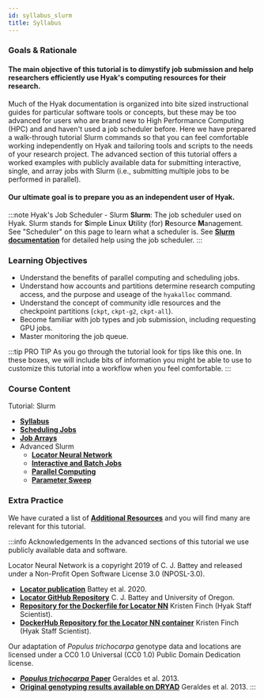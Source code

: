 ```yaml
---
id: syllabus_slurm
title: Syllabus
---
```


### Goals & Rationale

#### The main objective of this tutorial is to dimystify job submission and help researchers efficiently use Hyak's computing resources for their research.

Much of the Hyak documentation is organized into bite sized instructional guides for particular software tools or concepts, but these may be too advanced for users who are brand new to High Performance Computing (HPC) and and haven't used a job scheduler before. Here we have prepared a walk-through tutorial Slurm commands so that you can feel comfortable working independently on Hyak and tailoring tools and scripts to the needs of your research project. The advanced section of this tutorial offers a worked examples with publicly available data for submitting interactive, single, and array jobs with Slurm (i.e., submitting multiple jobs to be performed in parallel).

#### Our ultimate goal is to prepare you as an independent user of Hyak. 

:::note Hyak's Job Scheduler - Slurm
**Slurm**: The job scheduler used on Hyak. Slurm stands for **S**imple **L**inux **U**tility (for) **R**esource **M**anagement. See "Scheduler" on this page to learn what a scheduler is. See [**Slurm documentation**](https://slurm.schedmd.com/man_index.html) for detailed help using the job scheduler.
::: 

### Learning Objectives
* Understand the benefits of parallel computing and scheduling jobs.
* Understand how accounts and partitions determine research computing access, and the purpose and useage of the `hyakalloc` command. 
* Understand the concept of community idle resources and the checkpoint partitions (`ckpt`, `ckpt-g2`, `ckpt-all`).
* Become familiar with job types and job submission, including requesting GPU jobs. 
* Master monitoring the job queue.

:::tip PRO TIP
As you go through the tutorial look for tips like this one. In these boxes, we will include bits of information you might be able to use to customize this tutorial into a workflow when you feel comfortable. 
:::

### Course Content

Tutorial: Slurm
* [**Syllabus**](https://hyak.uw.edu/docs/hyak101/basics/syllabus_slurm)
* [**Scheduling Jobs**](https://hyak.uw.edu/docs/hyak101/basics/jobs)
* [**Job Arrays**](https://hyak.uw.edu/docs/hyak101/basics/arrays)
* Advanced Slurm
    * [**Locator Neural Network**](https://hyak.uw.edu/docs/hyak101/basics/advanced)
    * [**Interactive and Batch Jobs**](https://hyak.uw.edu/docs/hyak101/basics/nn_batch)
    * [**Parallel Computing**](https://hyak.uw.edu/docs/hyak101/basics/nn_array)
    * [**Parameter Sweep**](https://hyak.uw.edu/docs/hyak101/basics/nn_bash)

### Extra Practice

We have curated a list of [**Additional Resources**](https://hyak.uw.edu/docs/resources) and you will find many are relevant for this tutorial. 

:::info Acknowledgements
In the advanced sections of this tutorial we use publicly available data and software. 

Locator Neural Network is a copyright 2019 of C. J. Battey and released under a Non-Profit Open Software License 3.0 (NPOSL-3.0). 
* [**Locator publication**](https://elifesciences.org/articles/54507) Battey et al. 2020.
* [**Locator GitHub Repository**](https://github.com/kr-colab/locator.git) C. J. Battey and University of Oregon.
* [**Repository for the Dockerfile for Locator NN**](https://github.com/finchnSNPs/Docker_kr-colab_locator) Kristen Finch (Hyak Staff Scientist).
* [**DockerHub Repository for the Locator NN container**](https://hub.docker.com/repository/docker/finchnsnps/locator/general) Kristen Finch (Hyak Staff Scientist).

Our adaptation of *Populus trichocarpa* genotype data and locations are licensed under a CC0 1.0 Universal (CC0 1.0) Public Domain Dedication license.
* [***Populus trichocarpa*** **Paper**](https://doi.org/10.1111/1755-0998.12056) Geraldes et al. 2013.
* [**Original genotyping results available on DRYAD**](https://doi.org/10.5061/dryad.1051d) Geraldes et al. 2013.
:::